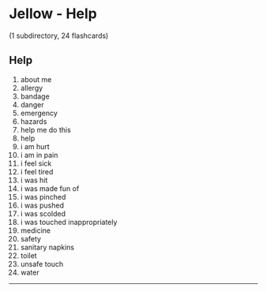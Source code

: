 # Jellow - Help
(1 subdirectory, 24 flashcards)

## Help

1. about me
2. allergy
3. bandage
4. danger
5. emergency
6. hazards
7. help me do this
8. help
9. i am hurt
10. i am in pain
11. i feel sick
12. i feel tired
13.  i was hit
14.  i was made fun of
15.  i was pinched
16.  i was pushed
17.  i was scolded
18.  i was touched inappropriately
19.  medicine
20.  safety
21.  sanitary napkins
22.  toilet
23.  unsafe touch
24.  water

---
